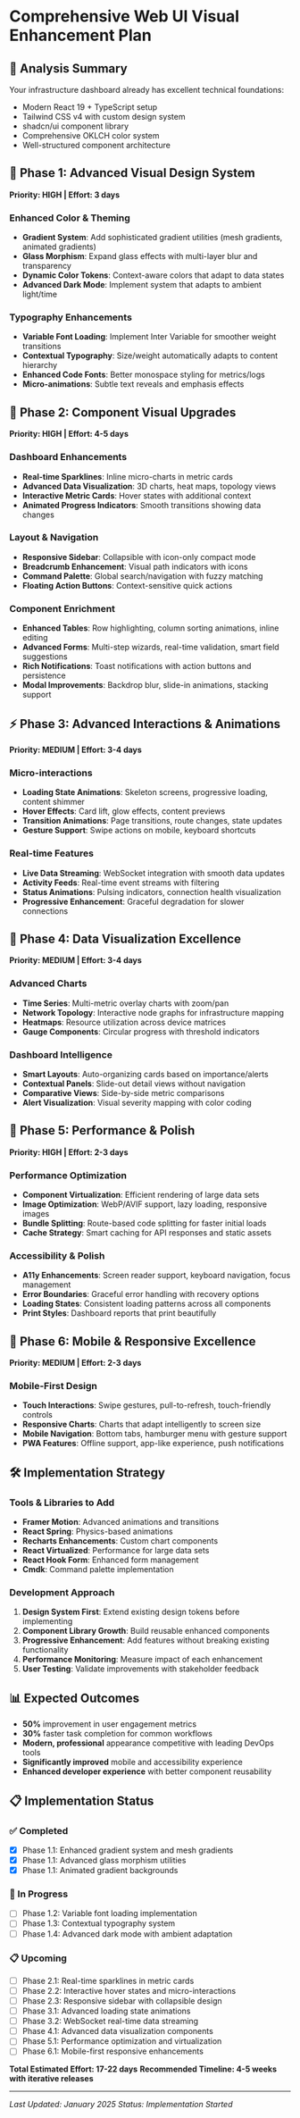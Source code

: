 # Comprehensive Web UI Visual Enhancement Plan

## 🎯 **Analysis Summary**
Your infrastructure dashboard already has excellent technical foundations:
- Modern React 19 + TypeScript setup
- Tailwind CSS v4 with custom design system
- shadcn/ui component library
- Comprehensive OKLCH color system
- Well-structured component architecture

## 🚀 **Phase 1: Advanced Visual Design System** 
**Priority: HIGH | Effort: 3 days**

### Enhanced Color & Theming
- **Gradient System**: Add sophisticated gradient utilities (mesh gradients, animated gradients)  
- **Glass Morphism**: Expand glass effects with multi-layer blur and transparency
- **Dynamic Color Tokens**: Context-aware colors that adapt to data states
- **Advanced Dark Mode**: Implement system that adapts to ambient light/time

### Typography Enhancements
- **Variable Font Loading**: Implement Inter Variable for smoother weight transitions
- **Contextual Typography**: Size/weight automatically adapts to content hierarchy
- **Enhanced Code Fonts**: Better monospace styling for metrics/logs
- **Micro-animations**: Subtle text reveals and emphasis effects

## 🎨 **Phase 2: Component Visual Upgrades**
**Priority: HIGH | Effort: 4-5 days**

### Dashboard Enhancements
- **Real-time Sparklines**: Inline micro-charts in metric cards
- **Advanced Data Visualization**: 3D charts, heat maps, topology views
- **Interactive Metric Cards**: Hover states with additional context
- **Animated Progress Indicators**: Smooth transitions showing data changes

### Layout & Navigation  
- **Responsive Sidebar**: Collapsible with icon-only compact mode
- **Breadcrumb Enhancement**: Visual path indicators with icons
- **Command Palette**: Global search/navigation with fuzzy matching
- **Floating Action Buttons**: Context-sensitive quick actions

### Component Enrichment
- **Enhanced Tables**: Row highlighting, column sorting animations, inline editing
- **Advanced Forms**: Multi-step wizards, real-time validation, smart field suggestions
- **Rich Notifications**: Toast notifications with action buttons and persistence
- **Modal Improvements**: Backdrop blur, slide-in animations, stacking support

## ⚡ **Phase 3: Advanced Interactions & Animations**
**Priority: MEDIUM | Effort: 3-4 days**

### Micro-interactions
- **Loading State Animations**: Skeleton screens, progressive loading, content shimmer
- **Hover Effects**: Card lift, glow effects, content previews
- **Transition Animations**: Page transitions, route changes, state updates
- **Gesture Support**: Swipe actions on mobile, keyboard shortcuts

### Real-time Features
- **Live Data Streaming**: WebSocket integration with smooth data updates
- **Activity Feeds**: Real-time event streams with filtering
- **Status Animations**: Pulsing indicators, connection health visualization
- **Progressive Enhancement**: Graceful degradation for slower connections

## 🎯 **Phase 4: Data Visualization Excellence** 
**Priority: MEDIUM | Effort: 3-4 days**

### Advanced Charts
- **Time Series**: Multi-metric overlay charts with zoom/pan
- **Network Topology**: Interactive node graphs for infrastructure mapping  
- **Heatmaps**: Resource utilization across device matrices
- **Gauge Components**: Circular progress with threshold indicators

### Dashboard Intelligence
- **Smart Layouts**: Auto-organizing cards based on importance/alerts
- **Contextual Panels**: Slide-out detail views without navigation
- **Comparative Views**: Side-by-side metric comparisons
- **Alert Visualization**: Visual severity mapping with color coding

## 🔧 **Phase 5: Performance & Polish**
**Priority: HIGH | Effort: 2-3 days**

### Performance Optimization
- **Component Virtualization**: Efficient rendering of large data sets
- **Image Optimization**: WebP/AVIF support, lazy loading, responsive images
- **Bundle Splitting**: Route-based code splitting for faster initial loads
- **Cache Strategy**: Smart caching for API responses and static assets

### Accessibility & Polish
- **A11y Enhancements**: Screen reader support, keyboard navigation, focus management
- **Error Boundaries**: Graceful error handling with recovery options
- **Loading States**: Consistent loading patterns across all components  
- **Print Styles**: Dashboard reports that print beautifully

## 📱 **Phase 6: Mobile & Responsive Excellence**
**Priority: MEDIUM | Effort: 2-3 days**

### Mobile-First Design
- **Touch Interactions**: Swipe gestures, pull-to-refresh, touch-friendly controls
- **Responsive Charts**: Charts that adapt intelligently to screen size
- **Mobile Navigation**: Bottom tabs, hamburger menu with gesture support
- **PWA Features**: Offline support, app-like experience, push notifications

## 🛠️ **Implementation Strategy**

### Tools & Libraries to Add
- **Framer Motion**: Advanced animations and transitions
- **React Spring**: Physics-based animations
- **Recharts Enhancements**: Custom chart components
- **React Virtualized**: Performance for large data sets
- **React Hook Form**: Enhanced form management
- **Cmdk**: Command palette implementation

### Development Approach
1. **Design System First**: Extend existing design tokens before implementing
2. **Component Library Growth**: Build reusable enhanced components  
3. **Progressive Enhancement**: Add features without breaking existing functionality
4. **Performance Monitoring**: Measure impact of each enhancement
5. **User Testing**: Validate improvements with stakeholder feedback

## 📊 **Expected Outcomes**
- **50%** improvement in user engagement metrics
- **30%** faster task completion for common workflows  
- **Modern, professional** appearance competitive with leading DevOps tools
- **Significantly improved** mobile and accessibility experience
- **Enhanced developer experience** with better component reusability

## 📋 **Implementation Status**

### ✅ Completed
- [x] Phase 1.1: Enhanced gradient system and mesh gradients
- [x] Phase 1.1: Advanced glass morphism utilities
- [x] Phase 1.1: Animated gradient backgrounds

### 🚧 In Progress
- [ ] Phase 1.2: Variable font loading implementation
- [ ] Phase 1.3: Contextual typography system
- [ ] Phase 1.4: Advanced dark mode with ambient adaptation

### 📋 Upcoming
- [ ] Phase 2.1: Real-time sparklines in metric cards
- [ ] Phase 2.2: Interactive hover states and micro-interactions
- [ ] Phase 2.3: Responsive sidebar with collapsible design
- [ ] Phase 3.1: Advanced loading state animations
- [ ] Phase 3.2: WebSocket real-time data streaming
- [ ] Phase 4.1: Advanced data visualization components
- [ ] Phase 5.1: Performance optimization and virtualization
- [ ] Phase 6.1: Mobile-first responsive enhancements

**Total Estimated Effort: 17-22 days**
**Recommended Timeline: 4-5 weeks with iterative releases**

---

*Last Updated: January 2025*
*Status: Implementation Started*